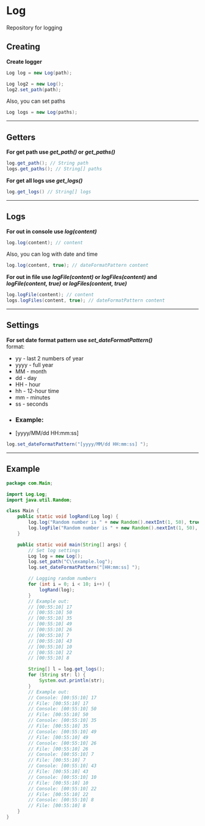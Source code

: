 # Log
 
Repository for logging

## Creating

**Create logger**
```java
Log log = new Log(path);

Log log2 = new Log();
log2.set_path(path);
```
Also, you can set paths
```java
Log logs = new Log(paths);
```
***

## Getters

**For get path use _get_path()_ or _get_paths()_**
```java
log.get_path(); // String path
logs.get_paths(); // String[] paths
```
**For get all logs use _get_logs()_**
```java
log.get_logs() // String[] logs
```
***

## Logs

**For out in console use _log(content)_**
```java
log.log(content); // content
```
Also, you can log with date and time
```java
log.log(content, true); // dateFormatPattern content
```
**For out in file use _logFile(content)_ or _logFiles(content)_ and _logFile(content, true)_ or _logFiles(content, true)_**
```java
log.logFile(content); // content
logs.logFiles(content, true); // dateFormatPattern content
```
***

## Settings

**For set date format pattern use _set_dateFormatPattern()_**<br>
format:
* yy - last 2 numbers of year
* yyyy - full year
* MM - month
* dd - day
* HH - hour
* hh - 12-hour time
* mm - minutes
* ss - seconds
* <h3>Example:</h3>
* [yyyy/MM/dd HH:mm:ss]
```java
log.set_dateFormatPattern("[yyyy/MM/dd HH:mm:ss] ");
```
***

## Example

```java
package com.Main;

import Log.Log;
import java.util.Random;

class Main {
    public static void logRand(Log log) {
        log.log("Random number is " + new Random().nextInt(1, 50), true);
        log.logFile("Random number is " + new Random().nextInt(1, 50), true);
    }

    public static void main(String[] args) {
        // Set log settings
        Log log = new Log();
        log.set_path("C\\example.log");
        log.set_dateFormatPattern("[HH:mm:ss] ");

        // Logging random numbers
        for (int i = 0; i < 10; i++) {
            logRand(log);
        }
        // Example out:
        // [00:55:10] 17
        // [00:55:10] 50
        // [00:55:10] 35
        // [00:55:10] 49
        // [00:55:10] 26
        // [00:55:10] 7
        // [00:55:10] 43
        // [00:55:10] 10
        // [00:55:10] 22
        // [00:55:10] 8

        String[] l = log.get_logs();
        for (String str: l) {
            System.out.println(str);
        }
        // Example out:
        // Console: [00:55:10] 17
        // File: [00:55:10] 17
        // Console: [00:55:10] 50
        // File: [00:55:10] 50
        // Console: [00:55:10] 35
        // File: [00:55:10] 35
        // Console: [00:55:10] 49
        // File: [00:55:10] 49
        // Console: [00:55:10] 26
        // File: [00:55:10] 26
        // Console: [00:55:10] 7
        // File: [00:55:10] 7
        // Console: [00:55:10] 43
        // File: [00:55:10] 43
        // Console: [00:55:10] 10
        // File: [00:55:10] 10
        // Console: [00:55:10] 22
        // File: [00:55:10] 22
        // Console: [00:55:10] 8
        // File: [00:55:10] 8
    }
}
```
